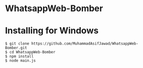 # WhatsappWeb-Bomber
# Installing for Windows
```
$ git clone https://github.com/MuhammadAsifJawad/WhatsappWeb-Bomber.git
$ cd WhatsappWeb-Bomber
$ npm install
$ node main.js
```
